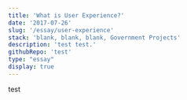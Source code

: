 ```yaml
---
title: 'What is User Experience?'
date: '2017-07-26'
slug: '/essay/user-experience'
stack: 'blank, blank, blank, Government Projects'
description: 'test test.'
githubRepo: 'test'
type: "essay"  
display: true
---
```


test
